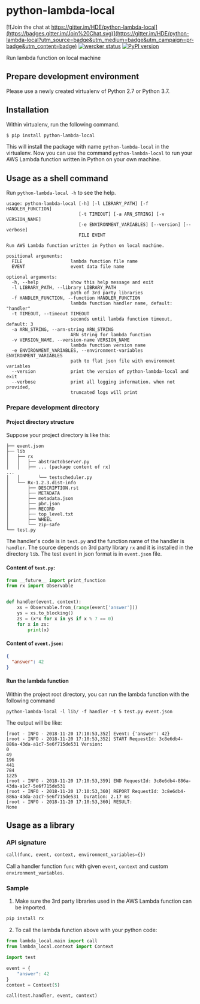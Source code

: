 # python-lambda-local

[![Join the chat at https://gitter.im/HDE/python-lambda-local](https://badges.gitter.im/Join%20Chat.svg)](https://gitter.im/HDE/python-lambda-local?utm_source=badge&utm_medium=badge&utm_campaign=pr-badge&utm_content=badge)
[![wercker status](https://app.wercker.com/status/04f5bc5b7de3d5c6f13eb5b871035226/s "wercker status")](https://app.wercker.com/project/bykey/04f5bc5b7de3d5c6f13eb5b871035226)
[![PyPI version](https://badge.fury.io/py/python-lambda-local.svg)](https://badge.fury.io/py/python-lambda-local)

Run lambda function on local machine

## Prepare development environment

Please use a newly created virtualenv of Python 2.7 or Python 3.7.

## Installation

Within virtualenv, run the following command.

``` bash
$ pip install python-lambda-local
```

This will install the package with name `python-lambda-local` in the virtualenv.
Now you can use the command `python-lambda-local` to run your AWS Lambda function written in Python on your own machine.

## Usage as a shell command

Run `python-lambda-local -h` to see the help.

```
usage: python-lambda-local [-h] [-l LIBRARY_PATH] [-f HANDLER_FUNCTION]
                           [-t TIMEOUT] [-a ARN_STRING] [-v VERSION_NAME]
                           [-e ENVIRONMENT_VARIABLES] [--version] [--verbose]
                           FILE EVENT

Run AWS Lambda function written in Python on local machine.

positional arguments:
  FILE                  lambda function file name
  EVENT                 event data file name

optional arguments:
  -h, --help            show this help message and exit
  -l LIBRARY_PATH, --library LIBRARY_PATH
                        path of 3rd party libraries
  -f HANDLER_FUNCTION, --function HANDLER_FUNCTION
                        lambda function handler name, default: "handler"
  -t TIMEOUT, --timeout TIMEOUT
                        seconds until lambda function timeout, default: 3
  -a ARN_STRING, --arn-string ARN_STRING
                        ARN string for lambda function
  -v VERSION_NAME, --version-name VERSION_NAME
                        lambda function version name
  -e ENVIRONMENT_VARIABLES, --environment-variables ENVIRONMENT_VARIABLES
                        path to flat json file with environment variables
  --version             print the version of python-lambda-local and exit
  --verbose             print all logging information. when not provided,
                        truncated logs will print
```

### Prepare development directory

#### Project directory structure

Suppose your project directory is like this:

```
├── event.json
├── lib
│   ├── rx
│   │   ├── abstractobserver.py
│   │   ├── ... (package content of rx)
...
│   │       └── testscheduler.py
│   └── Rx-1.2.3.dist-info
│       ├── DESCRIPTION.rst
│       ├── METADATA
│       ├── metadata.json
│       ├── pbr.json
│       ├── RECORD
│       ├── top_level.txt
│       ├── WHEEL
│       └── zip-safe
└── test.py
```

The handler's code is in `test.py` and the function name of the handler is `handler`.
The source depends on 3rd party library `rx` and it is installed in the directory `lib`.
The test event in json format is in `event.json` file.

#### Content of `test.py`:

``` python
from __future__ import print_function
from rx import Observable


def handler(event, context):
    xs = Observable.from_(range(event['answer']))
    ys = xs.to_blocking()
    zs = (x*x for x in ys if x % 7 == 0)
    for x in zs:
        print(x)
```

#### Content of `event.json`:

``` json
{
  "answer": 42
}
```

#### Run the lambda function

Within the project root directory, you can run the lambda function with the following command

```
python-lambda-local -l lib/ -f handler -t 5 test.py event.json
```

The output will be like:

```
[root - INFO - 2018-11-20 17:10:53,352] Event: {'answer': 42}
[root - INFO - 2018-11-20 17:10:53,352] START RequestId: 3c8e6db4-886a-43da-a1c7-5e6f715de531 Version:
0
49
196
441
784
1225
[root - INFO - 2018-11-20 17:10:53,359] END RequestId: 3c8e6db4-886a-43da-a1c7-5e6f715de531
[root - INFO - 2018-11-20 17:10:53,360] REPORT RequestId: 3c8e6db4-886a-43da-a1c7-5e6f715de531	Duration: 2.17 ms
[root - INFO - 2018-11-20 17:10:53,360] RESULT:
None
```

## Usage as a library

### API signature

``` python
call(func, event, context, environment_variables={})
```

Call a handler function `func` with given `event`, `context` and custom `environment_variables`.

### Sample

1. Make sure the 3rd party libraries used in the AWS Lambda function can be imported.

``` bash
pip install rx
```

2. To call the lambda function above with your python code:

``` python
from lambda_local.main import call
from lambda_local.context import Context

import test

event = {
    "answer": 42
}
context = Context(5)

call(test.handler, event, context)
```
